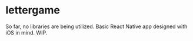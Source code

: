 # lettergame

So far, no libraries are being utilized. Basic React Native app designed with iOS in mind. WIP.

